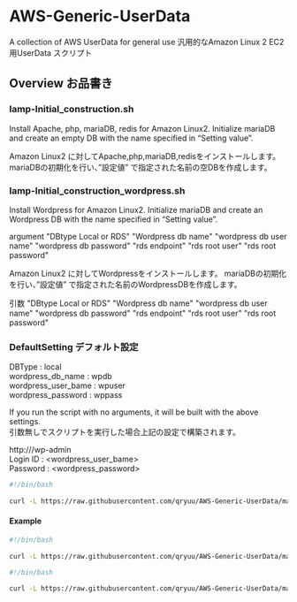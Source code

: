 # AWS-Generic-UserData

A collection of AWS UserData for general use
汎用的なAmazon Linux 2 EC2用UserData スクリプト  

## Overview お品書き

### lamp-Initial_construction.sh

Install Apache, php, mariaDB, redis for Amazon Linux2.
Initialize mariaDB and create an empty DB with the name specified in “Setting value”.

Amazon Linux2 に対してApache,php,mariaDB,redisをインストールします。
mariaDBの初期化を行い、”設定値” で指定された名前の空DBを作成します。

### lamp-Initial_construction_wordpress.sh

Install Wordpress for Amazon Linux2.
Initialize mariaDB and create an Wordpress DB with the name specified in “Setting value”.
  
argument "DBtype Local or RDS" "Wordpress db name" "wordpress db user name" "wordpress db password" "rds endpoint" "rds root user" "rds root password"  

Amazon Linux2 に対してWordpressをインストールします。
mariaDBの初期化を行い、”設定値” で指定された名前のWordpressDBを作成します。  
  
引数 "DBtype Local or RDS" "Wordpress db name" "wordpress db user name" "wordpress db password" "rds endpoint" "rds root user" "rds root password"  

### DefaultSetting デフォルト設定

DBType : local  
wordpress_db_name : wpdb  
wordpress_user_bame : wpuser  
wordpress_password : wppass  

If you run the script with no arguments, it will be built with the above settings.  
引数無しでスクリプトを実行した場合上記の設定で構築されます。  

http://<ipaddress>/wp-admin  
  Login ID : <wordpress_user_bame>  
  Password : <wordpress_password>  

```sh UserData
#!/bin/bash  
  
curl -L https://raw.githubusercontent.com/qryuu/AWS-Generic-UserData/master/lamp-Initial_construction_wordpress.sh | bash
```

#### Example

```sh UserData local
#!/bin/bash  
  
curl -L https://raw.githubusercontent.com/qryuu/AWS-Generic-UserData/master/lamp-Initial_construction_wordpress.sh | bash -s local wordpressdb wpdbuser passw0rd
```

```sh UserData RDS
#!/bin/bash  
  
curl -L https://raw.githubusercontent.com/qryuu/AWS-Generic-UserData/master/lamp-Initial_construction_wordpress.sh | bash -s RDS wordpressdb wpdbuser passw0rd wrodpress.example.ap-northeast-1.rds.amazon.com:3306 root rdspassword
```
